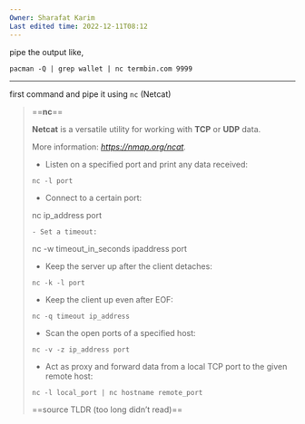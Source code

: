 ```yaml
---
Owner: Sharafat Karim
Last edited time: 2022-12-11T08:12
---
```

pipe the output like,

`pacman -Q | grep wallet | nc termbin.com 9999`

---

first command and pipe it using `nc` (Netcat)

> ==**nc**==
> 
> **Netcat** is a versatile utility for working with **TCP** or **UDP** data.
> 
> More information: _https://nmap.org/ncat._
> 
> - Listen on a specified port and print any data received:
> 
> `nc -l port`
> 
> - Connect to a certain port:
> 
> nc ip_address port
> 
> `- Set a timeout:`
> 
> nc -w timeout_in_seconds ipaddress port
> 
> - Keep the server up after the client detaches:
> 
> `nc -k -l port`
> 
> - Keep the client up even after EOF:
> 
> `nc -q timeout ip_address`
> 
> - Scan the open ports of a specified host:
> 
> `nc -v -z ip_address port`
> 
> - Act as proxy and forward data from a local TCP port to the given remote host:
> 
> `nc -l local_port | nc hostname remote_port`  
>   
> 
> ==source TLDR (too long didn’t read)==